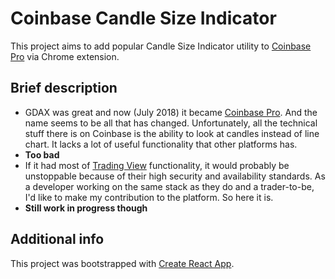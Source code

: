 # Coinbase Candle Size Indicator

This project aims to add popular Candle Size Indicator utility to [Coinbase Pro](https://pro.coinbase.com/) via Chrome extension.

## Brief description

* GDAX was great and now (July 2018) it became [Coinbase Pro](https://pro.coinbase.com/). And the name seems to be all that has changed. Unfortunately, all the technical stuff there is on Coinbase is the ability to look at candles instead of line chart. It lacks a lot of useful functionality that other platforms has.
* **Too bad**
* If it had most of [Trading View](https://tradingview.com) functionality, it would probably be unstoppable because of their high security and availability standards. As a developer working on the same stack as they do and a trader-to-be, I'd like to make my contribution to the platform. So here it is.
* **Still work in progress though**

## Additional info

This project was bootstrapped with [Create React App](https://github.com/facebookincubator/create-react-app).
